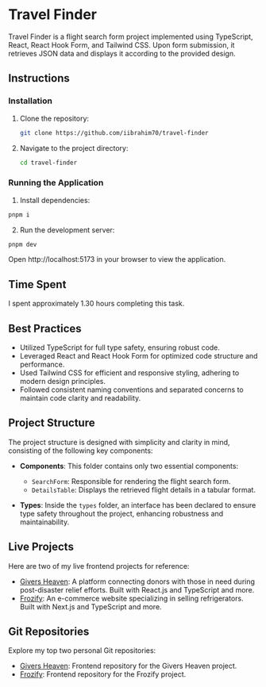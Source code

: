 # Travel Finder

Travel Finder is a flight search form project implemented using TypeScript, React, React Hook Form, and Tailwind CSS. Upon form submission, it retrieves JSON data and displays it according to the provided design.

## Instructions

### Installation

1. Clone the repository:

   ```bash
   git clone https://github.com/iibrahim70/travel-finder
   ```

2. Navigate to the project directory:

   ```bash
   cd travel-finder
   ```

### Running the Application

1. Install dependencies:

```bash
pnpm i
```

2. Run the development server:

```bash
pnpm dev
```

Open http://localhost:5173 in your browser to view the application.

## Time Spent

I spent approximately 1.30 hours completing this task.

## Best Practices

- Utilized TypeScript for full type safety, ensuring robust code.
- Leveraged React and React Hook Form for optimized code structure and performance.
- Used Tailwind CSS for efficient and responsive styling, adhering to modern design principles.
- Followed consistent naming conventions and separated concerns to maintain code clarity and readability.

## Project Structure

The project structure is designed with simplicity and clarity in mind, consisting of the following key components:

- **Components**: This folder contains only two essential components:

  - `SearchForm`: Responsible for rendering the flight search form.
  - `DetailsTable`: Displays the retrieved flight details in a tabular format.

- **Types**: Inside the `types` folder, an interface has been declared to ensure type safety throughout the project, enhancing robustness and maintainability.

## Live Projects

Here are two of my live frontend projects for reference:

- [Givers Heaven](https://givers-heaven.netlify.app/): A platform connecting donors with those in need during post-disaster relief efforts. Built with React.js and TypeScript and more.
- [Frozify](https://frozify.netlify.app/): An e-commerce website specializing in selling refrigerators. Built with Next.js and TypeScript and more.

## Git Repositories

Explore my top two personal Git repositories:

- [Givers Heaven](https://github.com/iibrahim70/givers-heaven-client): Frontend repository for the Givers Heaven project.
- [Frozify](https://github.com/iibrahim70/frozify-client): Frontend repository for the Frozify project.
